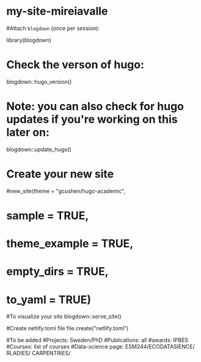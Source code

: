 # my-site-mireiavalle

#Attach `blogdown` (once per session):

library(blogdown)

# Check the verson of hugo:
blogdown::hugo_version()

# Note: you can also check for hugo updates if you're working on this later on:
blogdown::update_hugo()

# Create your new site

#new_site(theme = "gcushen/hugo-academic", 
#         sample = TRUE, 
#         theme_example = TRUE, 
#         empty_dirs = TRUE,
#         to_yaml = TRUE)

#To visualize your site
blogdown::serve_site()

#Create netlify.toml file
file.create("netlify.toml")


#To be added
#Projects: Sweden/PhD
#Publications: all 
#awards: IPBES
#Courses: list of courses
#Data-science page: ESM244/ECODATASIENCE/ RLADIES/ CARPENTRIES/ 